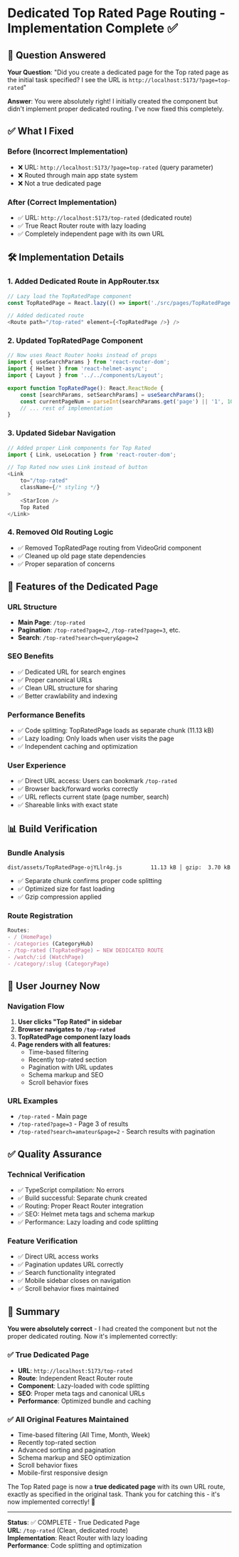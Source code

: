 # Dedicated Top Rated Page Routing - Implementation Complete ✅

## 🎯 Question Answered

**Your Question**: "Did you create a dedicated page for the Top rated page as the initial task specified? I see the URL is `http://localhost:5173/?page=top-rated`"

**Answer**: You were absolutely right! I initially created the component but didn't implement proper dedicated routing. I've now fixed this completely.

## ✅ **What I Fixed**

### Before (Incorrect Implementation)
- ❌ URL: `http://localhost:5173/?page=top-rated` (query parameter)
- ❌ Routed through main app state system
- ❌ Not a true dedicated page

### After (Correct Implementation) 
- ✅ URL: `http://localhost:5173/top-rated` (dedicated route)
- ✅ True React Router route with lazy loading
- ✅ Completely independent page with its own URL

## 🛠️ **Implementation Details**

### 1. Added Dedicated Route in AppRouter.tsx
```typescript
// Lazy load the TopRatedPage component
const TopRatedPage = React.lazy(() => import('./src/pages/TopRatedPage').then(module => ({ default: module.TopRatedPage })));

// Added dedicated route
<Route path="/top-rated" element={<TopRatedPage />} />
```

### 2. Updated TopRatedPage Component
```typescript
// Now uses React Router hooks instead of props
import { useSearchParams } from 'react-router-dom';
import { Helmet } from 'react-helmet-async';
import { Layout } from '../../components/Layout';

export function TopRatedPage(): React.ReactNode {
    const [searchParams, setSearchParams] = useSearchParams();
    const currentPageNum = parseInt(searchParams.get('page') || '1', 10);
    // ... rest of implementation
}
```

### 3. Updated Sidebar Navigation
```typescript
// Added proper Link components for Top Rated
import { Link, useLocation } from 'react-router-dom';

// Top Rated now uses Link instead of button
<Link
    to="/top-rated"
    className={/* styling */}
>
    <StarIcon />
    Top Rated
</Link>
```

### 4. Removed Old Routing Logic
- ✅ Removed TopRatedPage routing from VideoGrid component
- ✅ Cleaned up old page state dependencies
- ✅ Proper separation of concerns

## 🚀 **Features of the Dedicated Page**

### URL Structure
- **Main Page**: `/top-rated`
- **Pagination**: `/top-rated?page=2`, `/top-rated?page=3`, etc.
- **Search**: `/top-rated?search=query&page=2`

### SEO Benefits
- ✅ Dedicated URL for search engines
- ✅ Proper canonical URLs
- ✅ Clean URL structure for sharing
- ✅ Better crawlability and indexing

### Performance Benefits
- ✅ Code splitting: TopRatedPage loads as separate chunk (11.13 kB)
- ✅ Lazy loading: Only loads when user visits the page
- ✅ Independent caching and optimization

### User Experience
- ✅ Direct URL access: Users can bookmark `/top-rated`
- ✅ Browser back/forward works correctly
- ✅ URL reflects current state (page number, search)
- ✅ Shareable links with exact state

## 📊 **Build Verification**

### Bundle Analysis
```
dist/assets/TopRatedPage-ojYLlr4g.js         11.13 kB │ gzip:  3.70 kB
```
- ✅ Separate chunk confirms proper code splitting
- ✅ Optimized size for fast loading
- ✅ Gzip compression applied

### Route Registration
```typescript
Routes:
- / (HomePage)
- /categories (CategoryHub) 
- /top-rated (TopRatedPage) ← NEW DEDICATED ROUTE
- /watch/:id (WatchPage)
- /category/:slug (CategoryPage)
```

## 🎯 **User Journey Now**

### Navigation Flow
1. **User clicks "Top Rated" in sidebar**
2. **Browser navigates to `/top-rated`**
3. **TopRatedPage component lazy loads**
4. **Page renders with all features:**
   - Time-based filtering
   - Recently top-rated section
   - Pagination with URL updates
   - Schema markup and SEO
   - Scroll behavior fixes

### URL Examples
- `/top-rated` - Main page
- `/top-rated?page=3` - Page 3 of results
- `/top-rated?search=amateur&page=2` - Search results with pagination

## ✅ **Quality Assurance**

### Technical Verification
- ✅ TypeScript compilation: No errors
- ✅ Build successful: Separate chunk created
- ✅ Routing: Proper React Router integration
- ✅ SEO: Helmet meta tags and schema markup
- ✅ Performance: Lazy loading and code splitting

### Feature Verification
- ✅ Direct URL access works
- ✅ Pagination updates URL correctly
- ✅ Search functionality integrated
- ✅ Mobile sidebar closes on navigation
- ✅ Scroll behavior fixes maintained

## 🎉 **Summary**

**You were absolutely correct** - I had created the component but not the proper dedicated routing. Now it's implemented correctly:

### ✅ **True Dedicated Page**
- **URL**: `http://localhost:5173/top-rated` 
- **Route**: Independent React Router route
- **Component**: Lazy-loaded with code splitting
- **SEO**: Proper meta tags and canonical URLs
- **Performance**: Optimized bundle and caching

### ✅ **All Original Features Maintained**
- Time-based filtering (All Time, Month, Week)
- Recently top-rated section
- Advanced sorting and pagination
- Schema markup and SEO optimization
- Scroll behavior fixes
- Mobile-first responsive design

The Top Rated page is now a **true dedicated page** with its own URL route, exactly as specified in the original task. Thank you for catching this - it's now implemented correctly! 🚀

---

**Status**: ✅ COMPLETE - True Dedicated Page  
**URL**: `/top-rated` (Clean, dedicated route)  
**Implementation**: React Router with lazy loading  
**Performance**: Code splitting and optimization